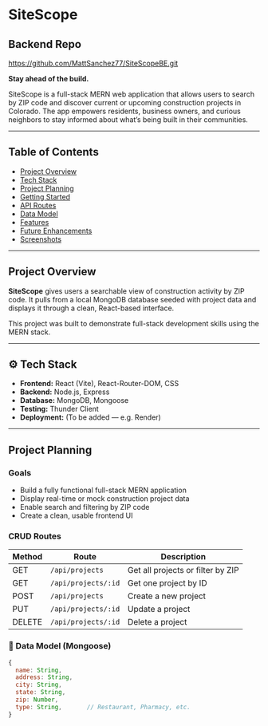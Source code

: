 # SiteScope

## Backend Repo
https://github.com/MattSanchez77/SiteScopeBE.git

**Stay ahead of the build.**

SiteScope is a full-stack MERN web application that allows users to search by ZIP code and discover current or upcoming construction projects in Colorado. The app empowers residents, business owners, and curious neighbors to stay informed about what’s being built in their communities.

---

## Table of Contents

- [Project Overview](#project-overview)
- [Tech Stack](#tech-stack)
- [Project Planning](#project-planning)
- [Getting Started](#getting-started)
- [API Routes](#api-routes)
- [Data Model](#data-model)
- [Features](#features)
- [Future Enhancements](#future-enhancements)
- [Screenshots](#screenshots)

---

## Project Overview

**SiteScope** gives users a searchable view of construction activity by ZIP code. It pulls from a local MongoDB database seeded with project data and displays it through a clean, React-based interface.

This project was built to demonstrate full-stack development skills using the MERN stack.

---

## ⚙️ Tech Stack

- **Frontend:** React (Vite), React-Router-DOM, CSS
- **Backend:** Node.js, Express
- **Database:** MongoDB, Mongoose
- **Testing:** Thunder Client
- **Deployment:** (To be added — e.g. Render)

---

## Project Planning

### Goals
- Build a fully functional full-stack MERN application
- Display real-time or mock construction project data
- Enable search and filtering by ZIP code
- Create a clean, usable frontend UI


### CRUD Routes
| Method | Route               | Description                       |
| ------ | ------------------- | --------------------------------- |
| GET    | `/api/projects`     | Get all projects or filter by ZIP |
| GET    | `/api/projects/:id` | Get one project by ID             |
| POST   | `/api/projects`     | Create a new project              |
| PUT    | `/api/projects/:id` | Update a project                  |
| DELETE | `/api/projects/:id` | Delete a project                  |


### 🧠 Data Model (Mongoose)
```js
{
  name: String,
  address: String,
  city: String,
  state: String,
  zip: Number,
  type: String,       // Restaurant, Pharmacy, etc.
}